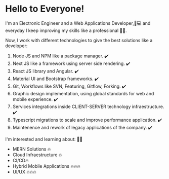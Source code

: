 # Hello to Everyone!

I'm an Electronic Engineer and a Web Applications Developer,👨💻 and everyday I keep improving my skills like a professional 🚀🚀.

Now, I work with different technologies to give the best solutions like a developer:

1. Node JS and NPM like a package manager. ✔️
2. Next JS like a framework using server side rendering. ✔️
3. React JS library and Angular. ✔️
4. Material UI and Bootstrap frameworks. ✔️
5. Git, Workflows like SVN, Featuring, Gitflow, Forking. ✔️
6. Graphic design implementation, using global standards for web and mobile experience. ✔️
7. Services integrations inside CLIENT-SERVER technology infraestructure. ✔️
8. Typescript migrations to scale and improve performance application. ✔️ 
9. Maintenence and rework of legacy applications of the company. ✔️

I'm interested and learning about: 👨‍🚀 
 - MERN Solutions 🔥
 - Cloud Infraestructure 🔥
 - CI/CD🔥
 - Hybrid Mobile Applications 🔥🔥🔥
 - UI/UX 🔥🔥🔥

<!--
**JesusMezaOrozco/JesusMezaOrozco** is a ✨ _special_ ✨ repository because its `README.md` (this file) appears on your GitHub profile.

Here are some ideas to get you started:

- 🔭 I’m currently working on ...
- 🌱 I’m currently learning ...
- 👯 I’m looking to collaborate on ...
- 🤔 I’m looking for help with ...
- 💬 Ask me about ...
- 📫 How to reach me: ...
- 😄 Pronouns: ...
- ⚡ Fun fact: ...
-->
